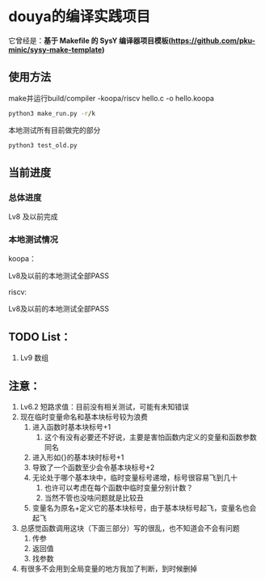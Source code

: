# douya的编译实践项目

它曾经是：**基于 Makefile 的 SysY 编译器项目模板(https://github.com/pku-minic/sysy-make-template)**

## 使用方法

make并运行build/compiler -koopa/riscv hello.c -o hello.koopa

```sh
python3 make_run.py -r/k
```

本地测试所有目前做完的部分

```sh
python3 test_old.py
```

## 当前进度

### 总体进度

Lv8 及以前完成

### 本地测试情况

koopa：

Lv8及以前的本地测试全部PASS

riscv:

Lv8及以前的本地测试全部PASS

## TODO List：

1. Lv9 数组

## 注意：

1. Lv6.2 短路求值：目前没有相关测试，可能有未知错误
2. 现在临时变量命名和基本块标号较为浪费
   1. 进入函数时基本块标号+1
      1. 这个有没有必要还不好说，主要是害怕函数内定义的变量和函数参数同名
   2. 进入形如{}的基本块时标号+1
   3. 导致了一个函数至少会令基本块标号+2
   4. 无论处于哪个基本块中，临时变量标号递增，标号很容易飞到几十
      1. 也许可以考虑在每个函数中临时变量分别计数？
      2. 当然不管也没啥问题就是比较丑
   5. 变量名为原名+定义它的基本块标号，由于基本块标号起飞，变量名也会起飞
3. 总感觉函数调用这块（下面三部分）写的很乱，也不知道会不会有问题
   1. 传参
   2. 返回值
   3. 找参数
4. 有很多不会用到全局变量的地方我加了判断，到时候删掉